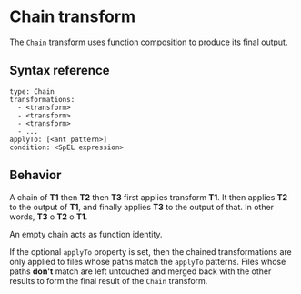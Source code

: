 # Chain transform

The `Chain` transform uses function composition to produce its final output.

## <a id="syntax-reference"></a>Syntax reference

```
type: Chain
transformations:
  - <transform>
  - <transform>
  - <transform>
  - ...
applyTo: [<ant pattern>]
condition: <SpEL expression>
```

## <a id="behavior"></a>Behavior

A chain of **T1** then **T2** then **T3** first applies transform **T1**.
It then applies **T2** to the output of **T1**, and finally applies **T3** to
the output of that.  In other words, **T3** o **T2** o **T1**.

An empty chain acts as function identity.

If the optional `applyTo` property is set, then the chained transformations are only
applied to files whose paths match the `applyTo` patterns. Files whose paths **don't** match
are left untouched and merged back with the other results to form the final result of the
`Chain` transform.
